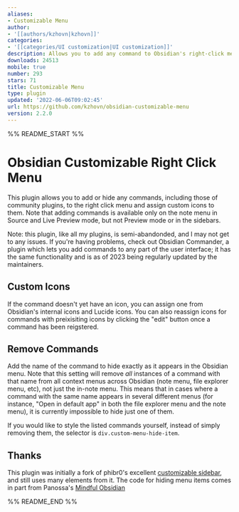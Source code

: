 ```yaml
---
aliases:
- Customizable Menu
author:
- '[[authors/kzhovn|kzhovn]]'
categories:
- '[[categories/UI customization|UI customization]]'
description: Allows you to add any command to Obsidian's right-click menu.
downloads: 24513
mobile: true
number: 293
stars: 71
title: Customizable Menu
type: plugin
updated: '2022-06-06T09:02:45'
url: https://github.com/kzhovn/obsidian-customizable-menu
version: 2.2.0
---
```


%% README_START %%

# Obsidian Customizable Right Click Menu

This plugin allows you to add or hide any commands, including those of community plugins, to the right click menu and assign custom icons to them. Note that adding commands is available only on the note menu in Source and Live Preview mode, but not Preview mode or in the sidebars.

Note: this plugin, like all my plugins, is semi-abandonded, and I may not get to any issues. If you're having problems, check out Obsidian Commander, a plugin which lets you add commands to any part of the user interface; it has the same functionality and is as of 2023 being regularly updated by the maintainers.

## Custom Icons

If the command doesn't yet have an icon, you can assign one from Obsidian's internal icons and Lucide icons. You can also reassign icons for commands with preixisiting icons by clicking the "edit" button once a command has been reigstered.

## Remove Commands
Add the name of the command to hide exactly as it appears in the Obsidian menu. Note that this setting will remove *all* instances of a command with that name from all context menus across Obsidian (note menu, file explorer menu, etc), not just the in-note menu. This means that in cases where a command with the same name appears in several different menus (for instance, "Open in default app" in both the file explorer menu and the note menu), it is currently impossible to hide just one of them.

If you would like to style the listed commands yourself, instead of simply removing them, the selector is `div.custom-menu-hide-item`.

## Thanks
This plugin was initially a fork of phibr0's excellent [customizable sidebar](https://github.com/phibr0/obsidian-customizable-sidebar), and still uses many elements from it. The code for hiding menu items comes in part from Panossa's [Mindful Obsidian](https://github.com/Panossa/mindful-obsidian/blob/master/main.ts)


%% README_END %%